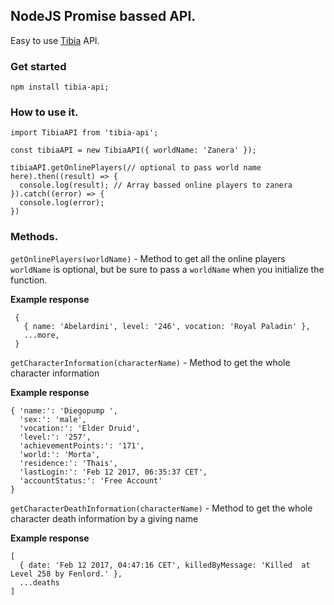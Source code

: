 ## NodeJS Promise bassed API.

Easy to use [Tibia](http://www.tibia.com/news/?subtopic=latestnews) API.

### Get started

`npm install tibia-api;`

### How to use it.

```
import TibiaAPI from 'tibia-api';

const tibiaAPI = new TibiaAPI({ worldName: 'Zanera' });

tibiaAPI.getOnlinePlayers(// optional to pass world name here).then((result) => {
  console.log(result); // Array bassed online players to zanera
}).catch((error) => {
  console.log(error);
})
```
### Methods.

`getOnlinePlayers(worldName)` - Method to get all the online players `worldName` is optional, but be sure to pass a `worldName` when you initialize the function.

**Example response**
```
 {
   { name: 'Abelardini', level: '246', vocation: 'Royal Paladin' },
   ...more,
 }
```
`getCharacterInformation(characterName)` - Method to get the whole character information

**Example response**
```
{ 'name:': 'Diegopump ',
  'sex:': 'male',
  'vocation:': 'Elder Druid',
  'level:': '257',
  'achievementPoints:': '171',
  'world:': 'Morta',
  'residence:': 'Thais',
  'lastLogin:': 'Feb 12 2017, 06:35:37 CET',
  'accountStatus:': 'Free Account'
}
```

`getCharacterDeathInformation(characterName)` - Method to get the whole character death information by a giving name

**Example response**
```
[
  { date: 'Feb 12 2017, 04:47:16 CET', killedByMessage: 'Killed  at Level 258 by Fenlord.' },
  ...deaths
]
```
